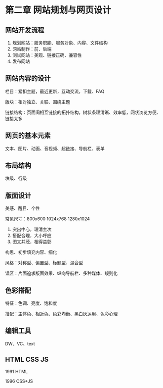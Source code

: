 # 第二章 网站规划与网页设计

## 网站开发流程

1. 规划网站：服务职能、服务对象、内容、文件结构
2. 网站制作：前、后端
3. 测试网站：美观、链接正确、兼容性
4. 发布网站

## 网站内容的设计

栏目：紧扣主题，最近更新，互动交流，下载、FAQ

版块：相对独立、关联、围绕主题

链接结构：页面间相互链接的拓扑结构，树状条理清晰、效率低，网状浏览方便、链接太多

## 网页的基本元素

文本、图片、动画、音视频、超链接、导航栏、表单

## 布局结构

块级、行级

## 版面设计

美感、醒目、个性

常见尺寸：800x600 1024x768 1280x1024

1. 突出中心，理清主次
2. 搭配合理，大小呼应
3. 图文并茂，相得益彰

构思、初步填充内容、细化

风格：对称型、偏置型、标题型、混合型

误区：片面追求版面效果、纵向导航栏、多种媒体、规则化

## 色彩搭配

特征：色调、亮度、饱和度

搭配：主体色、相近色、色彩均衡、黑白灰运用、色彩心理

## 编辑工具

DW、VC、text

## HTML CSS JS

1991 HTML

1996 CSS+JS
